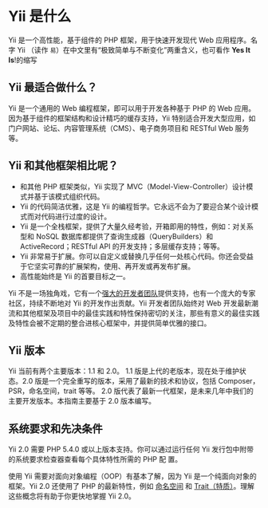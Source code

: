 Yii 是什么
===========

Yii 是一个高性能，基于组件的 PHP 框架，用于快速开发现代 Web 应用程序。名字 Yii （读作 
`易`）在中文里有“极致简单与不断变化”两重含义，也可看作 **Yes It Is**!的缩写


Yii 最适合做什么？
---------------------

Yii 是一个通用的 Web 编程框架，即可以用于开发各种基于 PHP 的
Web 应用。因为基于组件的框架结构和设计精巧的缓存支持，Yii 特别适合开发大型应用，如门户网站、论坛、内容管理系统（CMS）、电子商务项目和 RESTful Web 服务等。

Yii 和其他框架相比呢？
-------------------------------------------

- 和其他 PHP 框架类似，Yii 实现了 MVC（Model-View-Controller）设计模式并基于该模式组织代码。
- Yii 的代码简洁优雅，这是 Yii 的编程哲学。它永远不会为了要迎合某个设计模式而对代码进行过度的设计。
- Yii 是一个全栈框架，提供了大量久经考验，开箱即用的特性，例如：对关系型和 NoSQL 数据库都提供了查询生成器（QueryBuilders）和 ActiveRecord；RESTful API 的开发支持；多层缓存支持；等等。
- Yii 非常易于扩展。你可以自定义或替换几乎任何一处核心代码。你还会受益于它坚实可靠的扩展架构，使用、再开发或再发布扩展。
- 高性能始终是 Yii 的首要目标之一。

Yii 不是一场独角戏，它有一个[强大的开发者团队](http://www.yiiframework.com/about/)提供支持，也有一个庞大的专家社区，持续不断地对 Yii 的开发作出贡献。Yii 开发者团队始终对 Web 开发最新潮流和其他框架及项目中的最佳实践和特性保持密切的关注，那些有意义的最佳实践及特性会被不定期的整合进核心框架中，并提供简单优雅的接口。


Yii 版本
------------

Yii 当前有两个主要版本：1.1 和 2.0。 1.1 版是上代的老版本，现在处于维护状态。2.0 版是一个完全重写的版本，采用了最新的技术和协议，包括 Composer，PSR，命名空间，trait 等等。 2.0 版代表了最新一代框架，是未来几年中我们的主要开发版本。本指南主要基于
2.0 版本编写。


系统要求和先决条件
------------------------------

Yii 2.0 需要 PHP 5.4.0 或以上版本支持。你可以通过运行任何 Yii 发行包中附带的系统要求检查器查看每个具体特性所需的 PHP 配
置。

使用 Yii 需要对面向对象编程（OOP）有基本了解，因为 Yii 是一个纯面向对象的框架。Yii 2.0 还使用了 PHP 的最新特性，例如 [命名空间](http://www.php.net/manual/en/language.namespaces.php) 和
[Trait（特质）](http://www.php.net/manual/en/language.oop5.traits.php)。理解这些概念将有助于你更快地掌握 Yii 2.0。

